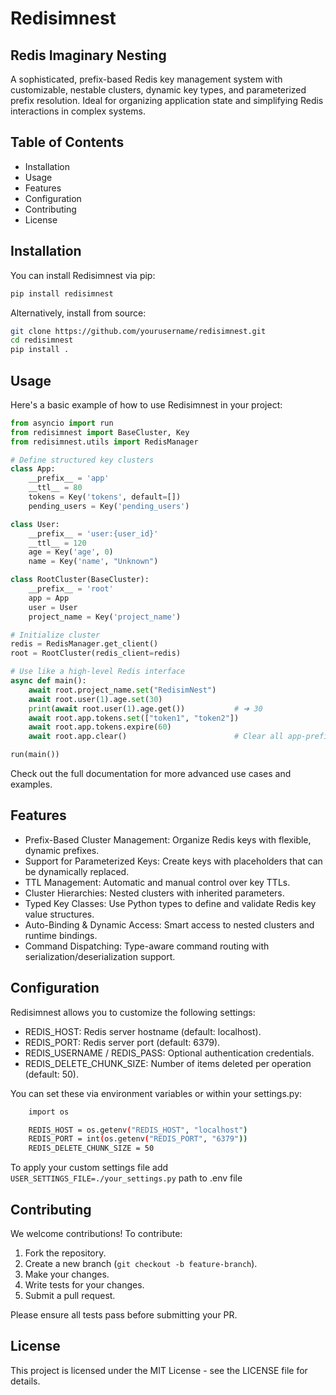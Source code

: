 # Redisimnest
## Redis Imaginary Nesting

A sophisticated, prefix-based Redis key management system with customizable, nestable clusters, dynamic key types, and parameterized prefix resolution. Ideal for organizing application state and simplifying Redis interactions in complex systems.

## Table of Contents
- Installation
- Usage
- Features
- Configuration
- Contributing
- License

## Installation

You can install Redisimnest via pip:

``` bash
pip install redisimnest
```

Alternatively, install from source:
``` bash
git clone https://github.com/yourusername/redisimnest.git
cd redisimnest
pip install .
```
## Usage

Here's a basic example of how to use Redisimnest in your project:
``` python
from asyncio import run
from redisimnest import BaseCluster, Key
from redisimnest.utils import RedisManager

# Define structured key clusters
class App:
    __prefix__ = 'app'
    __ttl__ = 80
    tokens = Key('tokens', default=[])
    pending_users = Key('pending_users')

class User:
    __prefix__ = 'user:{user_id}'
    __ttl__ = 120
    age = Key('age', 0)
    name = Key('name', "Unknown")

class RootCluster(BaseCluster):
    __prefix__ = 'root'
    app = App
    user = User
    project_name = Key('project_name')

# Initialize cluster
redis = RedisManager.get_client()
root = RootCluster(redis_client=redis)

# Use like a high-level Redis interface
async def main():
    await root.project_name.set("RedisimNest")
    await root.user(1).age.set(30)
    print(await root.user(1).age.get())           # ➜ 30
    await root.app.tokens.set(["token1", "token2"])
    await root.app.tokens.expire(60)
    await root.app.clear()                        # Clear all app-prefixed keys

run(main())
```


Check out the full documentation for more advanced use cases and examples.

## Features

- Prefix-Based Cluster Management: Organize Redis keys with flexible, dynamic prefixes.
- Support for Parameterized Keys: Create keys with placeholders that can be dynamically replaced.
- TTL Management: Automatic and manual control over key TTLs.
- Cluster Hierarchies: Nested clusters with inherited parameters.
- Typed Key Classes: Use Python types to define and validate Redis key value structures.
- Auto-Binding & Dynamic Access: Smart access to nested clusters and runtime bindings.
- Command Dispatching: Type-aware command routing with serialization/deserialization support.

## Configuration

Redisimnest allows you to customize the following settings:

- REDIS_HOST: Redis server hostname (default: localhost).
- REDIS_PORT: Redis server port (default: 6379).
- REDIS_USERNAME / REDIS_PASS: Optional authentication credentials.
- REDIS_DELETE_CHUNK_SIZE: Number of items deleted per operation (default: 50).

You can set these via environment variables or within your settings.py:
``` bash
    import os

    REDIS_HOST = os.getenv("REDIS_HOST", "localhost")
    REDIS_PORT = int(os.getenv("REDIS_PORT", "6379"))
    REDIS_DELETE_CHUNK_SIZE = 50
```

To apply your custom settings file add ```USER_SETTINGS_FILE=./your_settings.py``` path to .env file

## Contributing

We welcome contributions! To contribute:

1. Fork the repository.
2. Create a new branch (`git checkout -b feature-branch`).
3. Make your changes.
4. Write tests for your changes.
5. Submit a pull request.

Please ensure all tests pass before submitting your PR.

## License

This project is licensed under the MIT License - see the LICENSE file for details.
